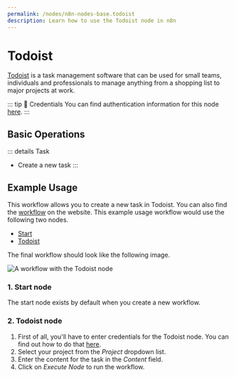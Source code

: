 ```yaml
---
permalink: /nodes/n8n-nodes-base.todoist
description: Learn how to use the Todoist node in n8n
---
```


# Todoist

[Todoist](https://todoist.com/) is a task management software that can be used for small teams, individuals and professionals to manage anything from a shopping list to major projects at work.

::: tip 🔑 Credentials
You can find authentication information for this node [here](../../../credentials/Todoist/README.md).
:::

## Basic Operations

::: details Task
- Create a new task
:::


## Example Usage

This workflow allows you to create a new task in Todoist. You can also find the [workflow](https://n8n.io/workflows/481) on the website. This example usage workflow would use the following two nodes.
- [Start](../../core-nodes/Start/README.md)
- [Todoist]()

The final workflow should look like the following image.

![A workflow with the Todoist node](./workflow.png)

### 1. Start node

The start node exists by default when you create a new workflow.

### 2. Todoist node

1. First of all, you'll have to enter credentials for the Todoist node. You can find out how to do that [here](../../../credentials/Todoist/README.md).
2. Select your project from the *Project* dropdown list.
3. Enter the content for the task in the *Content* field.
4. Click on *Execute Node* to run the workflow.
